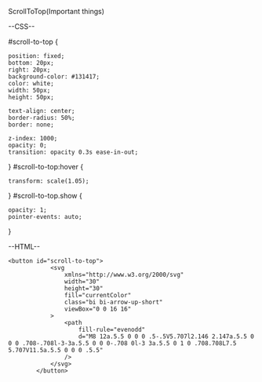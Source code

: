 ScrollToTop(Important things)

--CSS--

#scroll-to-top {

	position: fixed;
	bottom: 20px;
	right: 20px;
	background-color: #131417;
	color: white;
	width: 50px;
	height: 50px;

	text-align: center;
	border-radius: 50%;
	border: none;

	z-index: 1000;
	opacity: 0;
	transition: opacity 0.3s ease-in-out;
}
#scroll-to-top:hover {

	transform: scale(1.05);
}
#scroll-to-top.show {

	opacity: 1;
	pointer-events: auto;
}

--HTML--
    
    <button id="scroll-to-top">
                <svg
                    xmlns="http://www.w3.org/2000/svg"
                    width="30"
                    height="30"
                    fill="currentColor"
                    class="bi bi-arrow-up-short"
                    viewBox="0 0 16 16"
                >
                    <path
                        fill-rule="evenodd"
                        d="M8 12a.5.5 0 0 0 .5-.5V5.707l2.146 2.147a.5.5 0 0 0 .708-.708l-3-3a.5.5 0 0 0-.708 0l-3 3a.5.5 0 1 0 .708.708L7.5 5.707V11.5a.5.5 0 0 0 .5.5"
                    />
                </svg>
            </button>
        


